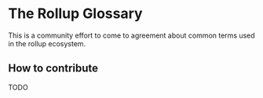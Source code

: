 # The Rollup Glossary

This is a community effort to come to agreement about common terms used in the rollup ecosystem.

## How to contribute

TODO
